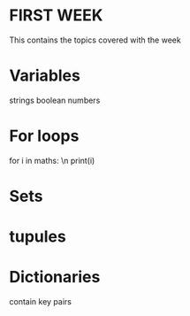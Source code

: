 # FIRST WEEK
This contains the topics covered with the week

# Variables
strings
boolean
numbers
# For loops
 for i in maths: \n
 print(i)
# Sets

# tupules

# Dictionaries
 contain key pairs
